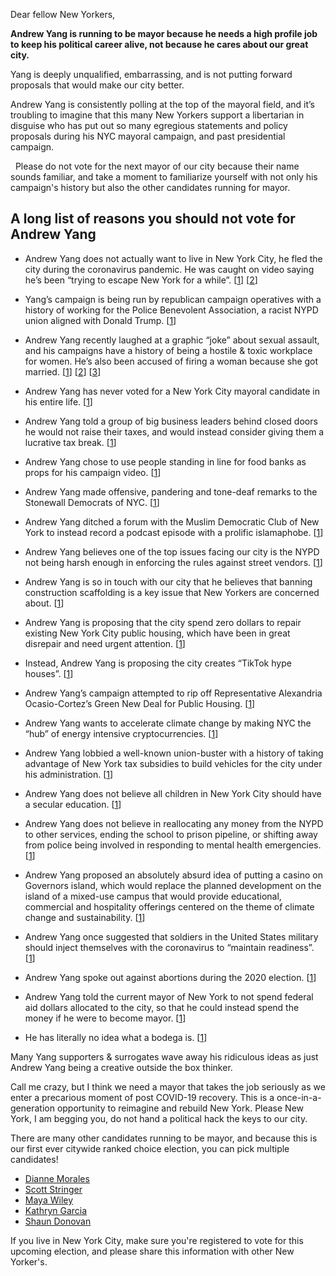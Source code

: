 Dear fellow New Yorkers,

**Andrew Yang is running to be mayor because he needs a high profile job to keep his political career alive, not because he cares about our great city.**

Yang is deeply unqualified, embarrassing, and is not putting forward proposals that would make our city better.

Andrew Yang is consistently polling at the top of the mayoral field, and it’s troubling to imagine that this many New Yorkers support a libertarian in disguise who has put out so many egregious statements and policy proposals during his NYC mayoral campaign, and past presidential campaign.

  Please do not vote for the next mayor of our city because their name sounds familiar, and take a moment to familiarize yourself with not only his campaign's history but also the other candidates running for mayor.

## A long list of reasons you should not vote for Andrew Yang

- Andrew Yang does not actually want to live in New York City, he fled the city during the coronavirus pandemic. He was caught on video saying he’s been “trying to escape New York for a while”. [[1](https://www.nytimes.com/2021/01/11/nyregion/andrew-yang-manhattan-apartment-new-york.html)] [[2](https://nypost.com/2021/02/03/andrew-yang-ive-been-trying-to-escape-new-york-for-a-while/)]

- Yang’s campaign is being run by republican campaign operatives with a history of working for the Police Benevolent Association, a racist NYPD union aligned with Donald Trump. [[1](https://www.cityandstateny.com/articles/politics/new-york-city/andrew-yangs-mayoral-campaign-being-run-lobbying-firm.html)]

- Andrew Yang recently laughed at a graphic “joke” about sexual assault, and his campaigns have a history of being a hostile & toxic workplace for women. He’s also been accused of firing a woman because she got married. [[1](https://www.politico.com/states/new-york/albany/story/2021/04/15/yang-under-fire-after-laughing-at-question-about-choking-women-1375023)] [[2](https://www.businessinsider.com/former-staffers-say-they-experienced-sexism-hostility-yangs-presidential-campaign-2021-1)] [[3](https://medium.com/@kimberlyrwatkins/fired-for-getting-married-bae2cce9f968)]

- Andrew Yang has never voted for a New York City mayoral candidate in his entire life. [[1](https://www.cityandstateny.com/articles/politics/campaign-confidential/kathryn-garcia-doesnt-really-do-politics.html)]

- Andrew Yang told a group of big business leaders behind closed doors he would not raise their taxes, and would instead consider giving them a lucrative tax break. [[1](https://www.politico.com/states/new-york/albany/story/2021/04/01/yang-cautions-against-taxing-the-rich-in-front-of-pro-business-group-1371337)]

- Andrew Yang chose to use people standing in line for food banks as props for his campaign video. [[1](https://twitter.com/juliacarmel__/status/1350990496785641476)]

- Andrew Yang made offensive, pandering and tone-deaf remarks to the Stonewall Democrats of NYC. [[1](https://www.nytimes.com/2021/04/22/nyregion/andrew-yang-gays-stonewall.html)]

- Andrew Yang ditched a forum with the Muslim Democratic Club of New York to instead record a podcast episode with a prolific islamaphobe. [[1](https://www.nydailynews.com/news/politics/new-york-elections-government/ny-nyc-mayoral-race-andrew-yang-sam-harris-muslim-forum-20210217-oydxc2qgdfaizcx77fjmknxoca-story.html)]

- Andrew Yang believes one of the top issues facing our city is the NYPD not being harsh enough in enforcing the rules against street vendors. [[1](https://www.politico.com/news/2021/04/15/yang-street-vendors-tweet-482019)]

- Andrew Yang is so in touch with our city that he believes that banning construction scaffolding is a key issue that New Yorkers are concerned about. [[1](https://www.amny.com/news/137531281/)]

- Andrew Yang is proposing that the city spend zero dollars to repair existing New York City public housing, which have been in great disrepair and need urgent attention. [[1](https://twitter.com/TweetBenMax/status/1357710267421982720)]

- Instead, Andrew Yang is proposing the city creates “TikTok hype houses”. [[1](https://www.insider.com/andrew-yang-mayor-campaign-new-york-city-nyc-tiktok-collab-hype-house)]

- Andrew Yang’s campaign attempted to rip off Representative Alexandria Ocasio-Cortez’s Green New Deal for Public Housing. [[1](https://twitter.com/AOC/status/1357713804373745667)]

- Andrew Yang wants to accelerate climate change by making NYC the “hub” of energy intensive cryptocurrencies. [[1](https://twitter.com/AndrewYang/status/1359992211186843649)]

- Andrew Yang lobbied a well-known union-buster with a history of taking advantage of New York tax subsidies to build vehicles for the city under his administration. [[1](https://twitter.com/AndrewYang/status/1363482772917137413)]

- Andrew Yang does not believe all children in New York City should have a secular education. [[1](https://twitter.com/rweingarten/status/1363127670113005568)]

- Andrew Yang does not believe in reallocating any money from the NYPD to other services, ending the school to prison pipeline, or shifting away from police being involved in responding to mental health emergencies. [[1](https://docs.google.com/spreadsheets/d/1jjsG0m2k3Ah9o1JTnSkv-1s8sGYYnCpPwERWLtT5mVk/edit#gid=0)]

- Andrew Yang proposed an absolutely absurd idea of putting a casino on Governors island, which would replace the planned development on the island of a mixed-use campus that would provide educational, commercial and hospitality offerings centered on the theme of climate change and sustainability. [[1](https://www.politico.com/states/new-york/albany/story/2021/01/19/yang-proposes-casino-on-governors-island-to-boost-city-budget-1358239)]

- Andrew Yang once suggested that soldiers in the United States military should inject themselves with the coronavirus to “maintain readiness”. [[1](https://twitter.com/AndrewYang/status/1246966013771554817)]

- Andrew Yang spoke out against abortions during the 2020 election. [[1](https://twitter.com/Biaggi4NY/status/1380894778687098887)]

- Andrew Yang told the current mayor of New York to not spend federal aid dollars allocated to the city, so that he could instead spend the money if he were to become mayor. [[1](https://www.nydailynews.com/news/politics/nyc-elections-2021/ny-nyc-mayoral-candidate-maya-wiley-andrew-yang-bill-de-blasio-20210330-3xu6j5f2srgt5l4nrtazztu23m-story.html)]

- He has literally no idea what a bodega is. [[1](https://twitter.com/AndrewYang/status/1350079442488590337)]

Many Yang supporters & surrogates wave away his ridiculous ideas as just Andrew Yang being a creative outside the box thinker.

Call me crazy, but I think we need a mayor that takes the job seriously as we enter a precarious moment of post COVID-19 recovery. This is a once-in-a-generation opportunity to reimagine and rebuild New York. Please New York, I am begging you, do not hand a political hack the keys to our city.

There are many other candidates running to be mayor, and because this is our first ever citywide ranked choice election, you can pick multiple candidates!

- [Dianne Morales](https://www.dianne.nyc/)
- [Scott Stringer](https://stringerformayor.com/)
- [Maya Wiley](https://mayawileyformayor.com/)
- [Kathryn Garcia](https://www.kgfornyc.com/)
- [Shaun Donovan](https://shaunfornyc.com/)

If you live in New York City, make sure you're registered to vote for this upcoming election, and please share this information with other New Yorker's.
